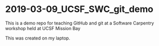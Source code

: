 # 2019-03-09_UCSF_SWC_git_demo

This is a demo repo for teaching GitHub and git at a Software Carpentry workshop held at UCSF Mission Bay

This was created on my laptop.
